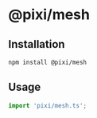 # @pixi/mesh

## Installation

```bash
npm install @pixi/mesh
```

## Usage

```js
import 'pixi/mesh.ts';
```